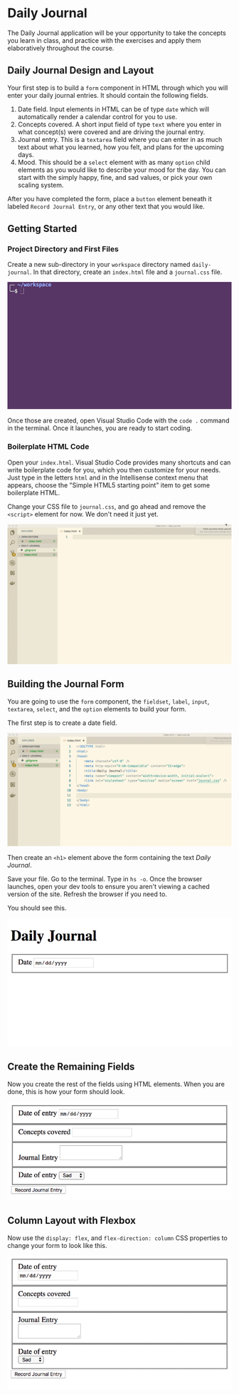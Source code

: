 # Daily Journal

The Daily Journal application will be your opportunity to take the concepts you learn in class, and practice with the exercises and apply them elaboratively throughout the course.

## Daily Journal Design and Layout

Your first step is to build a `form` component in HTML through which you will enter your daily journal entries. It should contain the following fields.

1. Date field. Input elements in HTML can be of type `date` which will automatically render a calendar control for you to use.
1. Concepts covered. A short input field of type `text` where you enter in what concept(s) were covered and are driving the journal entry.
1. Journal entry. This is a `textarea` field where you can enter in as much text about what you learned, how you felt, and plans for the upcoming days.
1. Mood. This should be a `select` element with as many `option` child elements as you would like to describe your mood for the day. You can start with the simply happy, fine, and sad values, or pick your own scaling system.

After you have completed the form, place a `button` element beneath it labeled `Record Journal Entry`, or any other text that you would like.

## Getting Started

### Project Directory and First Files

Create a new sub-directory in your `workspace` directory named `daily-journal`. In that directory, create an `index.html` file and a `journal.css` file.

![](./images/97RFcUEOLV.gif)

Once those are created, open Visual Studio Code with the `code .` command in the terminal. Once it launches, you are ready to start coding.

### Boilerplate HTML Code

Open your `index.html`. Visual Studio Code provides many shortcuts and can write boilerplate code for you, which you then customize for your needs. Just type in the letters `html` and in the Intellisense context menu that appears, choose the "Simple HTML5 starting point" item to get some boilerplate HTML.

Change your CSS file to `journal.css`, and go ahead and remove the `<script>` element for now. We don't need it just yet.

![html boilerplate](./images/zRTljYM6kq.gif)

## Building the Journal Form

You are going to use the `form` component, the `fieldset`, `label`, `input`, `textarea`, `select`, and the `option` elements to build your form.

The first step is to create a date field.

![date field creation](./images/MArcqtbyj6.gif)

Then create an `<h1>` element above the form containing the text _Daily Journal_.

Save your file. Go to the terminal. Type in `hs -o`. Once the browser launches, open your dev tools to ensure you aren't viewing a cached version of the site. Refresh the browser if you need to.

You should see this.

![date field in action](./images/Qy2gJq5gv8.gif)

## Create the Remaining Fields

Now you create the rest of the fields using HTML elements. When you are done, this is how your form should look.

![](./images/daily-journal-basic-layout.png)

## Column Layout with Flexbox

Now use the `display: flex`, and `flex-direction: column` CSS properties to change your form to look like this.

![](./images/P5FPNsVInT.gif)
